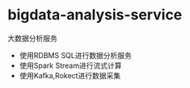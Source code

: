 # bigdata-analysis-service
大数据分析服务
- 使用RDBMS SQL进行数据分析服务
- 使用Spark Stream进行流式计算
- 使用Kafka,Rokect进行数据采集